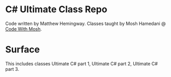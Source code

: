 # C# Ultimate Class Repo
Code written by Matthew Hemingway. Classes taught by Mosh Hamedani @ [Code With Mosh](https://codewithmosh.com).

# Surface
This includes classes Ultimate C# part 1, Ultimate C# part 2, Ultimate C# part 3.